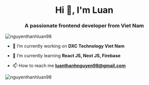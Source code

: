 <h1 align="center">Hi 👋, I'm Luan</h1>
<h3 align="center">A passionate frontend developer from Viet Nam</h3>

<p align="left"> <img src="https://komarev.com/ghpvc/?username=nguyenthanhluan98&label=Profile%20views&color=0e75b6&style=flat" alt="nguyenthanhluan98" /> </p>

- 🔭 I’m currently working on **DXC Technology Viet Nam**

- 🌱 I’m currently learning **React JS, Next JS, Firebase**

- 📫 How to reach me **luanthanhnguyen98@gmail.com**



 <img
        align="center"
        src="https://github-readme-stats.vercel.app/api/top-langs?username=nguyenthanhluan98&hide=css,scss,html?show_icons=true&locale=en&layout=compact"
        alt="nguyenthanhluan98"
      />



